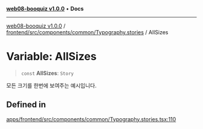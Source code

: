 [**web08-booquiz v1.0.0**](../../../../../../README.md) • **Docs**

***

[web08-booquiz v1.0.0](../../../../../../modules.md) / [frontend/src/components/common/Typography.stories](../README.md) / AllSizes

# Variable: AllSizes

> `const` **AllSizes**: `Story`

모든 크기를 한번에 보여주는 예시입니다.

## Defined in

[apps/frontend/src/components/common/Typography.stories.tsx:110](https://github.com/boostcampwm-2024/web08-BooQuiz/blob/070f8cd9fc8f2112d3401f93894ddd08f59e2916/apps/frontend/src/components/common/Typography.stories.tsx#L110)
